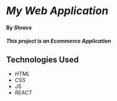 # _My Web Application_

#### By _**Shravs**_

#### _This project is an Ecommerce Application_

## Technologies Used

* _HTML_
* _CSS_
* _JS_
* _REACT_

